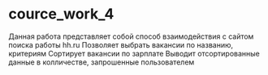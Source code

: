 # cource_work_4
Данная работа представляет собой способ взаимодействия с сайтом поиска работы hh.ru Позволяет выбрать вакансии по названию, критериям Сортирует вакансии по зарплате Выводит отсортированные данные в колличестве, запрошенные пользователем
